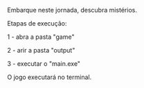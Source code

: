 Embarque neste jornada, descubra mistérios. 

Etapas de execução:

1 - abra a pasta "game"

2 - arir a pasta "output"

3 - executar o "main.exe"

O jogo executará no terminal.
